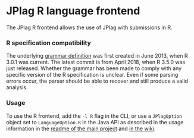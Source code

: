 # JPlag R language frontend

The JPlag R frontend allows the use of JPlag with submissions in R. 

### R specification compatibility
The underlying [grammar definition](https://github.com/antlr/grammars-v4/tree/master/r) was first created in June 2013, when R 3.0.1 was current. The latest commit is from April 2018, when R 3.5.0 was just released. Whether the grammar has been made to comply with any specific version of the R specification is unclear. Even if some parsing errors occur, the parser should be able to recover and still produce a valid analysis.

### Usage
To use the R frontend, add the `-l R` flag in the CLI, or use a `JPlagOption` object set to `LanguageOption.R` in the Java API as described in the usage information in the [readme of the main project](https://github.com/jplag/JPlag#usage) and [in the wiki](https://github.com/jplag/JPlag/wiki/1.-How-to-Use-JPlag).